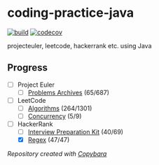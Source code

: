 # coding-practice-java

[![build](https://github.com/wilmol/coding-practice-java/workflows/build/badge.svg?event=push)](https://github.com/wilmol/coding-practice-java/actions?query=workflow%3Abuild)
[![codecov](https://codecov.io/gh/wilmol/coding-practice-java/branch/master/graph/badge.svg)](https://codecov.io/gh/wilmol/coding-practice-java)

projecteuler, leetcode, hackerrank etc. using Java

## Progress
- [ ] Project Euler
  - [ ] [Problems Archives](project-euler/src/main/java/wilmol/projecteuler/problems) (65/687)
- [ ] LeetCode
  - [ ] [Algorithms](leetcode/src/main/java/wilmol/leetcode/problemset/algorithms) (264/1301)
  - [ ] [Concurrency](leetcode/src/main/java/wilmol/leetcode/problemset/concurrency) (5/9)
- [ ] HackerRank
  - [ ] [Interview Preparation Kit](hackerrank/src/main/java/wilmol/hackerrank/interviewpreparationkit) (40/69)
  - [x] [Regex](hackerrank/src/main/java/wilmol/hackerrank/regex) (47/47)

*Repository created with [Copybara](https://github.com/google/copybara)*
